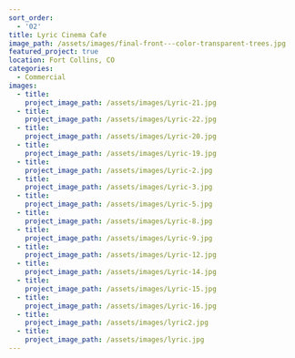 ```yaml
---
sort_order:
  - '02'
title: Lyric Cinema Cafe
image_path: /assets/images/final-front---color-transparent-trees.jpg
featured_project: true
location: Fort Collins, CO
categories:
  - Commercial
images:
  - title:
    project_image_path: /assets/images/Lyric-21.jpg
  - title:
    project_image_path: /assets/images/Lyric-22.jpg
  - title:
    project_image_path: /assets/images/Lyric-20.jpg
  - title:
    project_image_path: /assets/images/Lyric-19.jpg
  - title:
    project_image_path: /assets/images/Lyric-2.jpg
  - title:
    project_image_path: /assets/images/Lyric-3.jpg
  - title:
    project_image_path: /assets/images/Lyric-5.jpg
  - title:
    project_image_path: /assets/images/Lyric-8.jpg
  - title:
    project_image_path: /assets/images/Lyric-9.jpg
  - title:
    project_image_path: /assets/images/Lyric-12.jpg
  - title:
    project_image_path: /assets/images/Lyric-14.jpg
  - title:
    project_image_path: /assets/images/Lyric-15.jpg
  - title:
    project_image_path: /assets/images/Lyric-16.jpg
  - title:
    project_image_path: /assets/images/lyric2.jpg
  - title:
    project_image_path: /assets/images/lyric.jpg
---
```


